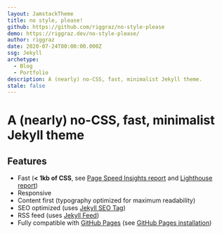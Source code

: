 ```yaml
---
layout: JamstackTheme
title: no style, please!
github: https://github.com/riggraz/no-style-please
demo: https://riggraz.dev/no-style-please/
author: riggraz
date: 2020-07-24T00:00:00.000Z
ssg: Jekyll
archetype:
  - Blog
  - Portfolio
description: A (nearly) no-CSS, fast, minimalist Jekyll theme.
stale: false
---
```


# A (nearly) no-CSS, fast, minimalist Jekyll theme

## Features

- Fast (**< 1kb of CSS**, see [Page Speed Insights report](https://raw.githubusercontent.com/riggraz/no-style-please/master/_screenshots/page-speed-insights-report.png) and [Lighthouse report](https://raw.githubusercontent.com/riggraz/no-style-please/master/_screenshots/lighthouse-report.png))
- Responsive
- Content first (typography optimized for maximum readability)
- SEO optimized (uses [Jekyll SEO Tag](https://github.com/jekyll/jekyll-seo-tag))
- RSS feed (uses [Jekyll Feed](https://github.com/jekyll/jekyll-feed))
- Fully compatible with [GitHub Pages](https://pages.github.com/) (see [GitHub Pages installation](#github-pages-installation))
